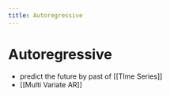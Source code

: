 ```yaml
---
title: Autoregressive
---
```


# Autoregressive
- predict the future by past of [[TIme Series]]
- [[Multi Variate AR]]


























































